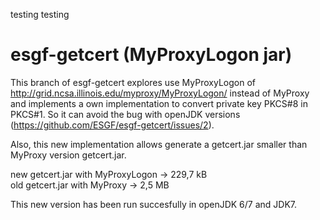 testing
testing

esgf-getcert (MyProxyLogon jar)
============

This branch of esgf-getcert explores use MyProxyLogon of http://grid.ncsa.illinois.edu/myproxy/MyProxyLogon/ instead of MyProxy and implements a own implementation to convert private key PKCS#8 in PKCS#1.  So it can avoid the bug with openJDK versions (https://github.com/ESGF/esgf-getcert/issues/2).

Also, this new implementation allows generate a getcert.jar smaller than MyProxy version getcert.jar.

  new getcert.jar with MyProxyLogon -> 229,7 kB                                                                            
  old getcert.jar with MyProxy -> 2,5 MB

This new version has been run succesfully in openJDK 6/7 and JDK7.
